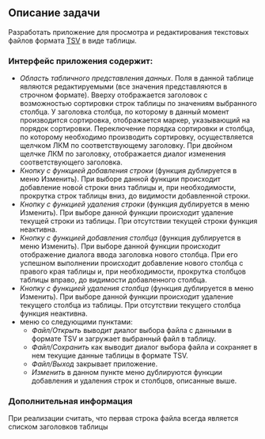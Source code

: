 ## Описание задачи

Разработать приложение для просмотра и редактирования текстовых файлов формата [TSV](https://ru.wikipedia.org/wiki/TSV "Пройти по ссылке") в виде таблицы.

### Интерфейс приложения содержит:

- _Область табличного представления данных_. Поля в данной таблице являются редактируемыми (все значения представляются в строчном формате). Вверху отображается заголовок с возможностью сортировки строк таблицы по значениям выбранного столбца. У заголовка столбца, по которому в данный момент производится сортировка, отображается маркер, указывающий на порядок сортировки. Переключение порядка сортировки и столбца, по которому необходимо производить сортировку, осуществляется щелчком ЛКМ по соответствующему заголовку. При двойном щелчке ЛКМ по заголовку, отображается диалог изменения соответствующего заголовка.
- _Кнопку с функцией добавления строки_ (функция дублируется в меню Изменить). При выборе данной функции происходит добавление новой строки вниз таблицы и, при необходимости, прокрутка строк таблицы вниз, до видимости добавленной строки.
- _Кнопку с функцией удаления строки_ (функция дублируется в меню Изменить). При выборе данной функции происходит удаление текущей строки из таблицы. При отсутствии текущей строки функция неактивна.
- _Кнопку с функцией добавления столбца_ (функция дублируется в меню Изменить). При выборе данной функции происходит отображение диалога ввода заголовка нового столбца. При его успешном выполнении происходит добавление нового столбца с правого края таблицы и, при необходимости, прокрутка столбцов таблицы вправо, до видимости добавленного столбца.
- _Кнопку с функцией удаления столбца_ (функция дублируется в меню Изменить). При выборе данной функции происходит удаление текущего столбца из таблицы. При отсутствии текущего столбца функция неактивна.
- меню со следующими пунктами:
    - _Файл/Открыть_ выводит диалог выбора файла с данными в формате TSV и загружает выбранный файл в таблицу.
    - _Файл/Сохранить_ как выводит диалог выбора файла и сохраняет в нем текущие данные таблицы в формате TSV.
    - _Файл/Выход_ закрывает приложение.
    - _Изменить_ в данном пункте меню дублируются функции добавления и удаления строк и столбцов, описанные выше.

### Дополнительная информация

При реализации считать, что первая строка файла всегда является списком заголовков таблицы